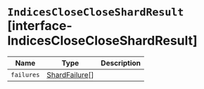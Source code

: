 # `IndicesCloseCloseShardResult` [interface-IndicesCloseCloseShardResult]

| Name | Type | Description |
| - | - | - |
| `failures` | [ShardFailure](./ShardFailure.md)[] | &nbsp; |
